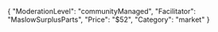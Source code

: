 {
"ModerationLevel": "communityManaged",
"Facilitator": "MaslowSurplusParts",
"Price": "$52",
"Category": "market"
}
